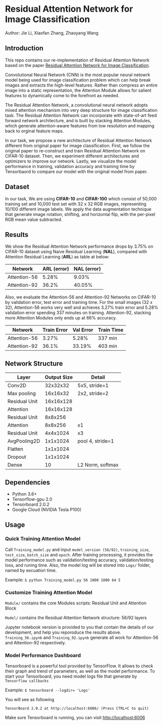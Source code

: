 # Residual Attention Network for Image Classification
Author: Jie Li, Xiaofan Zhang, Zhaoyang Wang

##  Introduction
This repo contains our re-implementation of Residual Attention Network based on the paper [Residual Attention Network for Image Classification](https://arxiv.org/pdf/1704.06904.pdf).

Convolutional Neural Network (CNN) is the most popular neural netowrk model being used for image classification problem which can help break images and extracts the high-level features. Rather than compress an entire image into a static representation, the Attention Module allows for salient features to dynamically come to the forefront as needed.

The Residual Attention Network, a convolutional neural network adopts mixed attention mechanism into very deep structure for image classification task. The Residual Attention Network can incorporate with state-of-art feed forward network architecture, and is built by stacking Attention Modules, which generate attention-aware features from low resolution and mapping back to orginal feature maps.

In our task, we propose a new architecture of Residual Attention Network different from original paper for image classification. First, we follow the original paper to re-construct and train Residual Attention Network on CIFAR-10 dataset. Then, we experiment different architectures and optimizers to improve our network. Lastly, we visualize the model performance in training, validation accuracy and training time by Tensorbaord to compare our model with the original model from paper.

## Dataset
In our task, We are using **CIFAR-10** and **CIFAR-100** which consist of 50,000 training set and 10,000 test set with 32 x 32 RGB images, representing 10/100 different image labels. We apply the data augmentation technique that generate image rotation, shifting, and horizontal flip, with the per-pixel RGB mean value subtracted.

## Results
We show the Residual Attention Network performance drops by 3.75% on CIFAR-10 dataset using Naive Residual Learning (**NAL**), compared with Attention Residual Learning (**ARL**) as table at below:

| Network     | ARL (error) | NAL (error)   |
| ----------- | ----------- | ------------- |
| Attention-56 | 5.28% | 9.03% |
| Attention-92 | 36.2% | 40.05% |

Also, we evaluate the Attention-56 and Attention-92 Networks on CIFAR-10 by validation error, test error and training time. For the small images (32 x 32), Attention-56 works very well and achieves 3.27% train error and 5.28% validation error spending 337 minutes on training. Attention-92, stacking more Attention Modules only ends up at 66% accuracy.

| Network     | Train Error |  Val Error  | Train Time  |
| ----------- | ----------- | ------------- | ------------- |
| Attention-56 | 3.27% | 5.28% | 337 min |
| Attention-92 | 36.1% | 33.19% | 403 min |

## Network Structure
| Layer       | Output Size | Detail        |
| ----------- | ----------- | ------------- |
| Conv2D | 32x32x32 | 5x5, stride=1 |
| Max pooling | 16x16x32 | 2x2, stride=2 |
| Residual Unit | 16x16x128    |  |
| Attention | 16x16x128 |  |
| Residual Unit | 8x8x256  |  |
| Attention | 8x8x256 | x1 |
| Residual Unit | 4x4x1024 | x3 |
| AvgPooling2D | 1x1x1024 | pool 4, stride=1 |
| Flatten | 1x1x1024 |  |
| Dropout | 1x1x1024 |  |
| Dense | 10 | L2 Norm, softmax |

## Dependencies
* Python 3.6+
* Tensorflow-gpu 2.0
* Tensorboard 2.0.2
* Google Cloud (NVIDIA Tesla P100)

## Usage
### Quick Training Attention Model

Call `Training_model.py` and input `model_version (56/92)`, `training_size`, `test_size`, `batch_size` and `epoch`. After training processing, it provides the model performance such as validation/testing accuracy, validation/testing loss, and runing time. Also, the model log will be stored into `Logs/` folder, named by excuation time. 

Example: `$ python Training_model.py 56 1000 1000 64 5`

### Customize Training Attention Model

`Module/` contains the core Modules scripts: Residual Unit and Attention Block

`Model/` contains the Residual Attention Network structure: 56/92 layers

Jupyter notebook version is provided to you that contain the details of our development, and help you reporoduce the results above. `Training_56.ipynb` and `Training_92.ipynb` generate all work for Attention-56 and Attention-92 respectively.

### Model Performance Dashboard

Tensorboard is a powerful tool provided by TensorFlow. It allows to check their graph and trend of parameters, as well as the model performance. To start your Tensorboard, you need model logs file that generate by `Tensorflow callbacks`

Example: `$ tensorboard --logdir= 'Logs'`

You will see as following

`TensorBoard 2.0.2 at http://localhost:6006/ (Press CTRL+C to quit)`

Make sure Tensorboard is running, you can visit [http://localhost:6006](http://localhost:6006)







